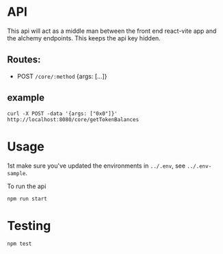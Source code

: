 # API
This api will act as a middle man between the front end react-vite app and the alchemy endpoints. This keeps the api key hidden.

## Routes:

 - POST `/core/:method` {args: [...]}

## example

`curl -X POST -data '{args: ["0x0"]}' http://localhost:8080/core/getTokenBalances`

# Usage

1st make sure you've updated the environments in `../.env`, see `../.env-sample`.

To run the api
```
npm run start
```

# Testing

```
npm test
```
